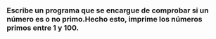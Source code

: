 
### Escribe un programa que se encargue de comprobar si un número es o no primo.Hecho esto, imprime los números primos entre 1 y 100.

